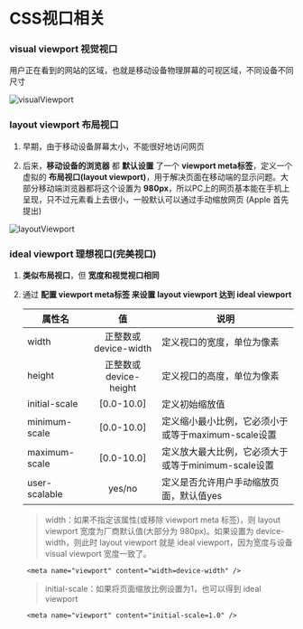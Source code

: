 # CSS视口相关

### visual viewport 视觉视口

用户正在看到的网站的区域，也就是移动设备物理屏幕的可视区域，不同设备不同尺寸

![visualViewport](../images/visualViewport.png)

### layout viewport 布局视口

1. 早期，由于移动设备屏幕太小，不能很好地访问网页

2. 后来，**移动设备的浏览器** 都 **默认设置** 了一个 **viewport meta标签**，定义一个虚拟的 **布局视口(layout viewport)**，用于解决页面在移动端的显示问题。大部分移动端浏览器都将这个设置为 **980px**，所以PC上的网页基本能在手机上呈现，只不过元素看上去很小，一般默认可以通过手动缩放网页 (Apple 首先提出)

![layoutViewport](../images/layoutViewport.png)

### ideal viewport 理想视口(完美视口)

1. **类似布局视口**，但 **宽度和视觉视口相同**

2. 通过 **配置 viewport meta标签 来设置 layout viewport 达到 ideal viewport**

    属性名|值|说明
    --|:--:|--
    width|正整数或device-width|定义视口的宽度，单位为像素
    height|正整数或device-height|定义视口的高度，单位为像素
    initial-scale|[0.0-10.0]|定义初始缩放值
    minimum-scale|[0.0-10.0]|定义缩小最小比例，它必须小于或等于maximum-scale设置
    maximum-scale|[0.0-10.0]|定义放大最大比例，它必须大于或等于minimum-scale设置
    user-scalable|yes/no|定义是否允许用户手动缩放页面，默认值yes

    > width：如果不指定该属性(或移除 viewport meta 标签)，则 layout viewport 宽度为厂商默认值(大部分为 980px)。如果设置为 device-width，则此时 layout viewport 就是 ideal viewport，因为宽度与设备 visual viewport 宽度一致了。

        <meta name="viewport" content="width=device-width" />

    > initial-scale：如果将页面缩放比例设置为1，也可以得到 ideal viewport

        <meta name="viewport" content="initial-scale=1.0" />